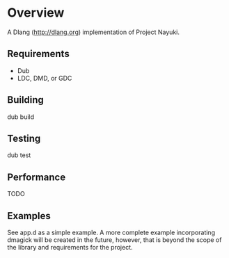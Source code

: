 # Overview

A Dlang (http://dlang.org) implementation of Project Nayuki.


## Requirements

- Dub
- LDC, DMD, or GDC

## Building

dub build

## Testing

dub test

## Performance

TODO

## Examples

See app.d as a simple example.  A more complete example incorporating dmagick will be created in the future, however, that is beyond the scope of the library and requirements for the project.